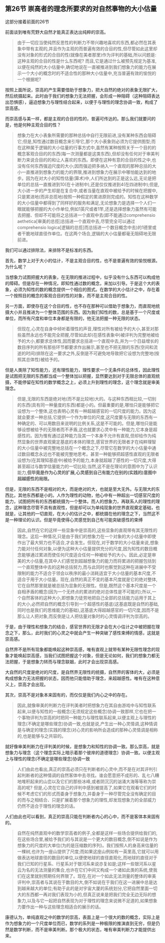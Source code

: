 <h2><b>第26节 崇高者的理念所要求的对自然事物的大小估量</b></h2><p data-pid="S6ge3EaI">这部分接着前面的26节</p><p data-pid="minKR7co">前面谈到唯有荒野大自然才能真正表达出纯粹的崇高。</p><blockquote data-pid="LJJmxEh5">由于一切应当使纯然反思性的判断力不带兴趣地喜欢的东西,都必然在其表象中带有主观的,并且作为主观的而普遍有效的合目的性,但尽管如此这里却没有对象的形式的合目的性(就像在美者那里)作为评判的基础,所以问题是:这种主观的合目的性是什么东西呢? 而且,它是通过什么被预先规定为基准,以便在纯然的大小估量中,确切地说在一直被推进到我们想象力的能力在展示一个大小的概念时的不适合性的那种大小估量中,充当普遍有效的愉悦的一个根据呢?</blockquote><p data-pid="TBncFDnE">按照上面所说，崇高的产生需要借助于想象力，把大自然的绝对的表象无限扩大，然后统摄起来。此时由于我们的想象力无法把握，会形成一种阻碍（这种阻碍表达出恐惧感），逼迫想象力与理性结合起来，以便于与理性的理念协调一致，构成了崇高感。</p><p data-pid="dI2brRuL">而崇高感与美一样，都是主观的合目的性的，普遍可传达的。那么我们就要问的是，他是何种主观合目的性？</p><blockquote data-pid="St77c04l">想象力在大小表象所需要的那种总括中自行无限前进,没有某种东西会阻碍它;但是,知性通过数目概念来引导它,那个大小表象则必须为它提供图型;而在这种属于逻辑的大小估量的行事方式中,虽然有某种按照关于一个目的的概念客观合目的的东西(每一次测量都是这类东西),但却没有任何对于审美判断力来说合目的的和让人喜欢的东西。即便在这种有意的合目的性之中,也没有任何东西强迫尺度的大小;因而强迫把多纳入一个直观的那种总括的大小一直推进到想象力的能力的界限,推进到想象力在展示中哪怕能达到的地步。因为在对大小的知性估量(算术)中,人们所达到的正是这么远,无论是把单位的总括一直推进到10(在十进制中),还是仅仅推进到4(在四进制中);但是,大小进一步的产生却是在复合中,或者当量在直观中被给予的时候在把握中,只是累进地(而非总揽地)按照一种假定的累进原则完成的。知性在这种数学的大小估量中都得到了同样好的服务和满足,无论想象力是选择一个人们一眼就能够把握的大小作单位,例如1英尺或者1竿,还是选择想象力虽然有可能去把握、但却不可能将之总括进一个直观中去(即不能通过comprehensio aethetica[审美的总揽]总括进一个直观中去,尽管完全可以通过comprehensio logica[逻辑的总揽]而总括进一个数目概念中去)的1德里或者干脆地球直径作单位。在这两个场合,逻辑的大小估量都毫无阻碍地无限前进。</blockquote><p data-pid="uKl21IK9">我们可以通过排除法，来排除不是标准的东西。</p><p data-pid="8l3S9m-_">首先，数学上对于大小的估计，不是主观合目的性，也不是普遍有效的愉悦根源。为什么呢？</p><p data-pid="TBWSYCfA">当想象力试图把握大的表象，在无限的推进过程中，似乎没有什么东西可以构成他的障碍。但是存在一种情况，即知性通过数的概念，来加以引导。于是这个大的表象，必须为知性的数的概念提供一个相应的图式。在数学的大小估计之中，存在着一个按照目的概念的客观合目的性的对象，而不是主观合目的性。</p><p data-pid="Vt7DL7Uy">另一方面，即使存在这个合目的性，也不存在那种可以借助于想象力，而直观地统摄大小并且推进为一个整体范围的东西。因为我们知性的数，总是基于一个尺度或单位，而所有尺度和单位本身都是有限的，他无法把握一种无限的状态。</p><blockquote data-pid="aV0pIzvo">但现在,心灵在自身中倾听着理性的声音,理性对所有被给予的大小,甚至对那些虽然永远也不能完全把握,尽管如此却(在感性表象中)被评判为完整地被给予的大小,都要求总体性,因而要求总括进一个直观中去,并为一个日益增长的数目序列的所有那些环节都要求作出展示,甚至也不把无限的东西(空间和流逝的时间)排除在这一要求之外,反倒是不可避免地导致把它设想为完整地(按照其总体性)被给予的。</blockquote><p data-pid="uKEHR0ng">但是人类除了知性能力，还有理性能力，理性要求一个无条件的总体性，因此理性是试图把无限的东西都当成一个整体加以把握，显然要达到对于无限总体的直观统摄，不能停留在知性的数学概念之上，必须上升到理性的理念，这个理念就是审美理念。</p><blockquote data-pid="tr8UuIw_">但是,无限的东西是绝对地(而不是比较地)大的。与这种东西相比较,一切别的东西(具有同一种量度的东西)都是小的。但最重要的是,哪怕只是能够把它设想为一个整体,这也表明心灵有一种超越感官的一切尺度的能力。因为这就会要求一种总括,它提供一个作为单位的尺度,这尺度要与无限的东西有一种确定的、可以用数目来说明的比例关系,这是不可能的。但是,哪怕只是能够设想被给予的无限者而不矛盾,这也就要求心灵中有一种能力,它本身是超感性的。因为惟有通过这种能力及其一个本身不允许有直观,但却给作为纯然显象的世界直观奠定基底的本体的理念,感官世界的无限者才在纯粹理智的大小估量中被完整地总括在一个概念之下,尽管它在数学的大小估量中通过数目概念永远也不能被完整地思考。甚至一种能够把超感性直观的无限者设想为(在其理知基底中)被给予的能力,本身就超越了感性的一切尺度,大得甚至超过与数学估量能力的一切比较;当然,这不是在理论的意图中为了认识能力,<b>但毕竟是作为心灵的扩展,心灵感到自己有能力在别的(实践的)意图中超越感性的局限。</b></blockquote><p data-pid="6VEVwriY">但是，无限的东西不是相对的大，而是绝对的大，也就是至大无外。与无限大的东西比，其他东西都是小的。人作为理性的动物，他心中有一种超出一切感官尺度的能力，试图把所有的东西都统摄为一个整体。而人的想象力，再联系人的理性的理念，这种理念尽管不具有直观性，但是却可以为单纯现象的世界直观奠定基础，也就是，让其他的一切直观，在大小的估计之中，都统摄在他的理念之下，当然这不是一种理论的认识。但是毕竟使得心灵感觉到自己有可能突破感性的束缚</p><blockquote data-pid="FWe-xuJI">因此,自然在它的这样一些显象中是崇高的,这些显象的直观带有其无限性的理念。这后一种情况,只是由于我们的想象力在一个对象的大小估量中即使作出了最大努力也不适合,才会发生。但现在,对于数学的大小估量来说,想象力能对付任何对象,以便为这种大小估量提供充分的尺度,因为知性的数目概念能够通过累进而使任何尺度适合任何一种被给予的大小。因此,必定是审美的大小估量,在其中人们感觉到超越想象力的能力而将累进的把握包括到一个直观整体中去的这种总括努力,而与此同时也察觉到这种在进展中不受限制的能力不适合于领会以秩序的最小消耗适宜于大小估量的基本尺度,不适合于用于大小估量。现在,自然的真正不变的基本尺度就是它的绝对整体,它在自然那里就是被总括为显象的无限性。但是,既然这个基本尺度是一个自相矛盾的概念(因为一个无终点的累进的绝对总体性是不可能的);所以,一个自然客体的这种大小,即想象力徒劳地把自己全部的总括能力运用于其上的大小,必然把自然的概念引导到一个超感性的基底(这基底既是自然的基础,同时也是我们的思维能力的基础),这基底大得超越感官的一切尺度,因而不是那么让人把对象,而反倒是让人把估量对象时的心灵情调评判为崇高的。</blockquote><p data-pid="R_kIoEG3">于是，由于理性和想象力的结合，感官世界的无限才会在大小估计之中被把握在理念之下，那么，此时我们的心灵之中就会产生一种突破了感性束缚的情感，这就是崇高感。</p><p data-pid="XVp6-L1N">自然界不是所有现象都能唤起这种崇高感，唯有直观上就带有某种无限性理念的现象才能唤起崇高感，当我们试图把握这个对象，但是无论如何，我们的想象力都无法把握，于是想象力转而与理念联姻，此时才会出现崇高感。</p><p data-pid="6aCt2IdW">大自然的尺度是绝对的尺度，是自然界无限性的统摄，自然界的客体的大，必须是构成想象力无法把握的状态，因而他只能借助于理念，来超越感性。唯有在这种意义上，崇高才会出现。</p><p data-pid="ciJ5VaL6">其次，崇高不是对象本来固有的，而仅仅是我们内心之中的存在。</p><blockquote data-pid="NEFYabPM">因此,就像审美的判断力在评判美者时把想象力在其自由游戏中与知性联系起来,以便与知性的一般概念(无须规定这些概念)协调一致那样,它也在把一个事物评判为崇高的时把同一种能力与理性联系起来,以便主观上与理性的理念(不确定是哪些理念)协调一致,也就是说,产生出一种心灵情调,这种情调是与确定的理念(实践的理念)对心灵的影响所会造成的那种心灵情调是相称的,也是能够与之共容的。</blockquote><p data-pid="mGf67dUZ">就好像审美判断力在评判美的时候，是想象力和知性的协调一致。那么崇高，就是想象力与理念（这个理念实际上暗示着那个彼岸的道德理念）协调一致。以便主观上与理性的理念(不确定是哪些理念)协调一致</p><blockquote data-pid="HkfZHJhr">人们由此也看出,真正的崇高必须只在判断者的心灵中,而不是在对其评判引起判断者的这种情调的自然客体中去寻找。谁会愿意把不成形的、乱七八糟地堆积起来的山峦以及它们的那些冰峰,或者阴沉沉的汹涌大海等等称为崇高的呢? 但是,心灵在它自己的评判中感到被提高了,如果它在观看它们的时候不考虑它们的形式而委身于想象力,并委身于一种尽管完全没有确定的目的而与之相结合、只是扩展着那个想象力的理性,却发现想象力的全部威力仍然不适合于理性的理念的话。</blockquote><p data-pid="43csH6sX">人们由此也可以看到，真正的崇高只能在判断者内心的心中，而不是客体本来固有的。</p><blockquote data-pid="vx0tmDBt">自然在纯然直观中的数学崇高者的例子,全都是这样一些场合提供给我们的,在这些场合里,被给予我们的与其说是一个更大的数目概念,倒不如说是作为想象力的尺度的大单位(为的是压缩数的序列)。我们按照人的身高来估量的一棵树,也许为一座山提供了尺度;而如果这座山例如有一英里高,它就可以用做表达地球直径的数目的单位,以便使地球的直径直观化,而地球的直径对于我们已知的行星系、行星系对于银河系来说亦复如是;这样一些银河系以星云为名的无法测量的集合,也许在它们中间又构成一个诸如此类的系统,使我们在这里就别预期任何界限了。现在,在对一个如此无法测量的整体的审美评判中,崇高者与其说在于数目的大,倒不如说在于我们在这一进展中总是达到越来越大的单位;有助于此的是对宇宙大厦的系统划分,它把自然里面一切大的东西都一再对我们表现为小的,但真正说来是把我们完全无边无际的想象力,以及与它一起把自然表现为对于理性的理念来说微不足道的,如果想象力要作出一种与这些理念相适合的展示的话。</blockquote><p data-pid="Ud2_Eq4T">康德认为，单纯直观之中的数学的崇高，表面上是一个很大的数的概念，实际上是作为想象力的一个尺度单位而已，数学的系列是一种极限的推演直到无穷，但是仍然是数学判断，而不是审美判断。那个极大的状态，唯有审美判断力才能提供出来。</p><p></p>